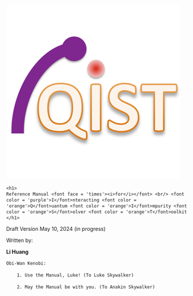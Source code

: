 ![header image](figures/logo.png)

```@raw html
<h1>
Reference Manual <font face = 'times'><i>for</i></font> <br/> <font color = 'purple'>I</font>nteracting <font color = 'orange'>Q</font>uantum <font color = 'orange'>I</font>mpurity <font color = 'orange'>S</font>olver <font color = 'orange'>T</font>oolkit
</h1>
```

Draft Version May 10, 2024 (in progress)

Written by:

**Li Huang**

```text
Obi-Wan Kenobi:

    1. Use the Manual, Luke! (To Luke Skywalker)

    2. May the Manual be with you. (To Anakin Skywalker)
```
